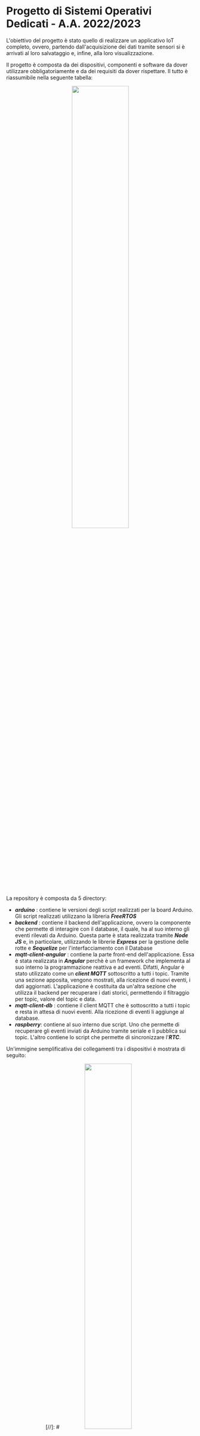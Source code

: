 
# Progetto di Sistemi Operativi Dedicati - A.A. 2022/2023

L'obiettivo del progetto è stato quello di realizzare un applicativo IoT completo, ovvero, partendo dall'acquisizione dei dati  tramite sensori si è arrivati al loro salvataggio e, infine, alla loro visualizzazione.

Il progetto è composta da dei dispositivi, componenti e software da dover utilizzare obbligatoriamente e da dei requisiti da dover rispettare. Il tutto è riassumibile nella seguente tabella:
<p align="center">
  <img width="55%" height="55%" src="https://github.com/samueleleli/IoT_application/assets/45701240/97a623f8-8d48-4435-a6d9-0a14ec49aa9a">
</p>

La repository è composta da 5 directory:

- _**arduino**_ : contiene le versioni degli script realizzati per la board Arduino. Gli script realizzati utilizzano la libreria _**FreeRTOS**_
- _**backend**_ : contiene il backend dell'applicazione, ovvero la componente che permette di interagire con il database, il quale, ha al suo interno gli eventi rilevati da Arduino. Questa parte è stata realizzata tramite _**Node JS**_ e, in particolare, utilizzando le librerie _**Express**_ per la gestione delle rotte e _**Sequelize**_ per l'interfacciamento con il Database
- _**mqtt-client-angular**_ : contiene la parte front-end dell'applicazione. Essa è stata realizzata in _**Angular**_ perchè è un framework che implementa al suo interno la programmazione reattiva e ad eventi. Difatti, Angular è stato utilizzato come un _**client MQTT**_ sottoscritto a tutti i topic. Tramite una sezione apposita, vengono mostrati, alla ricezione di nuovi eventi, i dati aggiornati. L'applicazione è costituita da un'altra sezione che utilizza il backend per recuperare i dati storici, permettendo il filtraggio per topic, valore del topic e data.
- _**mqtt-client-db**_ : contiene il client MQTT che è sottoscritto a tutti i topic e resta in attesa di nuovi eventi. Alla ricezione di eventi li aggiunge al database.
- _**raspberry**_: contiene al suo interno due script. Uno che permette di recuperare gli eventi inviati da Arduino tramite seriale e li pubblica sui topic. L'altro contiene lo script che permette di sincronizzare l'_**RTC**_.

Un'immigine semplificativa dei collegamenti tra i dispositivi è mostrata di seguito:
<p align="center">
  [//]: # <img width="50%" height="50%" src="https://github.com/samueleleli/IoT_application/assets/45701240/4d035aaf-cd8d-40a5-b7fc-aa69e71a5b94">
    <img width="50%" height="50%" src="https://github.com/samueleleli/IoT_application/assets/57714440/bf883553-3480-4710-9389-9df6c29518f3">

</p>

## Autori

- [Lisa Burini](https://github.com/lisaburini)
- [Anna Di Gaetano](https://github.com/Annadiga)
- [Matteo Ferretti](https://github.com/MatteoFerretti98)
- [Samuele Leli](https://github.com/samueleleli)

